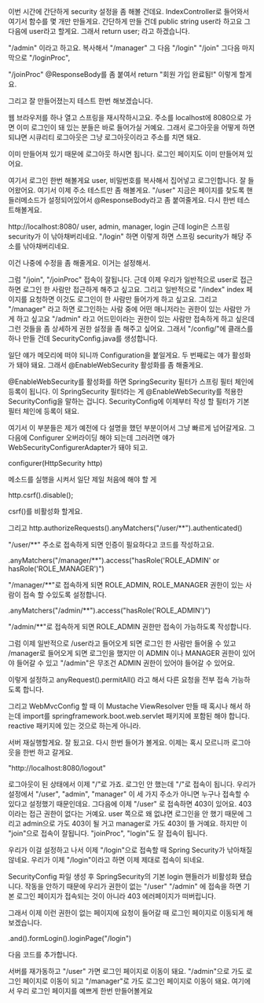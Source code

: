 이번 시간에 간단하게 security 설정을 좀 해볼 건데요. 
IndexController로 들어와서 여기서 함수를 몇 개만 만들게요.
간단하게 만들 건데 public string user라 하고요 그다음에 user라고 할게요.
그래서 return user; 라고 하겠습니다. 

"/admin" 이라고 하고요. 복사해서 "/manager" 그 다음 "/login" "/join" 
그다음 마지막으로 "/loginProc", 

"/joinProc" @ResponseBody를 좀 붙여서 return "회원 가입 완료됨!"
이렇게 할게요.

그리고 잘 만들어졌는지 테스트 한번 해보겠습니다.

웹 브라우저를 하나 열고 스프링을 재시작하시고요. 주소를 localhost에 8080으로 가면 이미 로그인이 돼 있는 분들은 바로 들어가실 거예요. 
그래서 로그아웃을 어떻게 하면 되냐면 시큐리티 로그아웃은 그냥 로그아웃이라고 주소를 치면 돼요.

이미 만들어져 있기 때문에 로그아웃 하시면 됩니다.
로그인 페이지도 이미 만들어져 있어요. 

여기서 로그인 한번 해볼게요 user, 비밀번호를 복사해서 집어넣고 로그인합니다.
잘 들어왔어요. 여기서 이제 주소 테스트만 좀 해볼게요. "/user"
지금은 페이지를 찾도록 핸들러메소드가 설정되어있어서 @ResponseBody라고 좀 붙여줄게요.
다시 한번 테스트해볼게요. 

http://localhost:8080/ user, admin, manager, login 근데 login은 스프링 security가 이 낚아채버리네요. "/login" 하면 이렇게 하면 스프링 security가 해당 주소를 낚아채버리네요.

이건 나중에 수정을 좀 해줄게요. 이거는 설정해서.

그럼 "/join", "/joinProc" 접속이 잘됩니다. 
근데 이제 우리가 일반적으로 user로 접근하면 로그인 한 사람만 접근하게 해주고 싶고요.
그리고 일반적으로 "/index" index 페이지를 요청하면 이것도 로그인이 한 사람만 들어가게 하고 싶고요.
그리고 "/manager" 라고 하면 로그인하는 사람 중에 어떤 매니저라는 권한이 있는 사람만 가게 하고 싶고요 "/admin" 라고 어드민이라는 권한이 있는 사람만 접속하게 하고 싶은데 그런 것들을 좀 상세하게 권한 설정을 좀 해주고 싶어요. 그래서 "/config/"에 클래스를 하나 만들 건데 SecurityConfig.java를 생성합니다.

일단 얘가 메모리에 떠야 되니까 Configuration을 붙일게요. 두 번째로는 얘가 활성화가 돼야 돼요.
그래서 @EnableWebSecurity 활성화를 좀 해줄게요. 

@EnableWebSecurity를 활성화를 하면 SpringSecurity 필터가 스프링 필터 체인에 등록이 됩니다.
이 SpringSecurity 필터라는 게 @EnableWebSecurity를 적용한 SecurityConfig을 말하는 겁니다. 
SecurityConfig에 이제부터 작성 할 필터가 기본 필터 체인에 등록이 돼요. 

여기서 이 부분들은 제가 예전에 다 설명을 했던 부분이어서 그냥 빠르게 넘어갈게요.
그 다음에 Configurer 오버라이딩 해야 되는데 그러려면 얘가 WebSecurityConfigurerAdapter가 돼야 되고. 

configurer(HttpSecurity http)

메소드를 실행을 시켜서 일단 제일 처음에 해야 할 게 

http.csrf().disable(); 

csrf()를 비활성화 할게요.

그리고 
http.authorizeRequests().anyMatchers("/user/**").authenticated() 

"/user/**" 주소로 접속하게 되면 인증이 필요하다고 코드를 작성하고요.

.anyMatchers("/manager/**").access("hasRole('ROLE_ADMIN' or hasRole('ROLE_MANAGER')")

"/manager/**"로 접속하게 되면 ROLE_ADMIN, ROLE_MANAGER 권한이 있는 사람이 접속 할 수있도록 설정합니다. 

.anyMatchers("/admin/**").access("hasRole('ROLE_ADMIN')")

"/admin/**"로 접속하게 되면 ROLE_ADMIN 권한만 접속이 가능하도록 작성합니다. 

그럼 이제 일반적으로 /user라고 들어오게 되면 로그인 한 사람만 들어올 수 있고 /manager로 들어오게 되면 로그인을 했지만 이 ADMIN 이나 MANAGER 권한이 있어야 들어갈 수 있고 "/admin"은 무조건 ADMIN 권한이 있어야 들어갈 수 있어요. 

이렇게 설정하고 anyRequest().permitAll() 라고 해서 다른 요청을 전부 접속 가능하도록 합니다. 

그리고 WebMvcConfig 할 때 이 Mustache ViewResolver 만들 때 혹시나 해서 하는데 import를 
springframework.boot.web.servlet 패키지에 포함된 해야 합니다. reactive 패키지에 있는 것으로 하는게 아니라.

서버 재실행할게요. 잘 됬고요. 다시 한번 들어가 볼게요. 이제는 혹시 모르니까 로그아웃을 한번 하고 갈게요.

"http://localhost:8080/logout"

로그아웃이 된 상태에서 이제 "/"로 가죠. 로그인 안 했는데 "/"로 접속이 됩니다.
우리가 설정에서 "/user", "admin", "manager" 이 세 가지 주소가 아니면 누구나 접속할 수 있다고 설정했기 때문인데요. 
그다음에 이제 "/user" 로 접속하면 403이 있어요. 403이라는 접근 권한이 없다는 거예요. 
user 쪽으로 왜 없냐면 로그인을 안 했기 때문에 그리고 admin으로 가도 403이 될 거고 manager로 가도 403이 뜰 거예요. 
하지만 이 "join"으로 접속이 잘됩니다. "joinProc", "login"도 잘 접속이 됩니다. 

우리가 이걸 설정하고 나서 이제 "/login"으로 접속할 때 Spring Security가 낚아채질 않네요. 
우리가 이제 "/login"이라고 하면 이제 제대로 접속이 되네요. 

SecurityConfig 파일 생성 후 SpringSecurity의 기본 login 핸들러가 비활성화 됐습니다. 
작동을 안하기 때문에 우리가 권한이 없는 "/user" "/admin" 에 접속을 하면 기본 로그인 페이지가 접속되는 것이 아니라 403 에러페이지가 떠버립니다. 

그래서 이제 이런 권한이 없는 페이지에 요청이 들어갈 때 로그인 페이지로 이동되게 해보겠습니다.

.and().formLogin().loginPage("/login")

다음 코드를 추가합니다. 

서버를 재가동하고 "/user" 가면 로그인 페이지로 이동이 돼요. 
"/admin"으로 가도 로그인 페이지로 이동이 되고 "/manager"로 가도 로그인 페이지로 이동이 돼요. 
여기에서 우리 로그인 페이지를 예쁘게 한번 만들어볼게요

